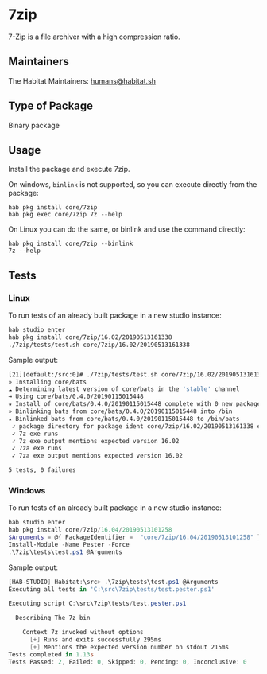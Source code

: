 # 7zip

7-Zip is a file archiver with a high compression ratio.

## Maintainers

The Habitat Maintainers: <humans@habitat.sh>

## Type of Package

Binary package

## Usage

Install the package and execute 7zip.

On windows, `binlink` is not supported, so you can execute directly from the package:

```
hab pkg install core/7zip
hab pkg exec core/7zip 7z --help
```

On Linux you can do the same, or binlink and use the command directly:

```
hab pkg install core/7zip --binlink
7z --help
```

## Tests

### Linux

To run tests of an already built package in a new studio instance:

```bash
hab studio enter
hab pkg install core/7zip/16.02/20190513161338
./7zip/tests/test.sh core/7zip/16.02/20190513161338
```

Sample output:

```bash
[21][default:/src:0]# ./7zip/tests/test.sh core/7zip/16.02/20190513161338
» Installing core/bats
☁ Determining latest version of core/bats in the 'stable' channel
→ Using core/bats/0.4.0/20190115015448
★ Install of core/bats/0.4.0/20190115015448 complete with 0 new packages installed.
» Binlinking bats from core/bats/0.4.0/20190115015448 into /bin
★ Binlinked bats from core/bats/0.4.0/20190115015448 to /bin/bats
 ✓ package directory for package ident core/7zip/16.02/20190513161338 exists
 ✓ 7z exe runs
 ✓ 7z exe output mentions expected version 16.02
 ✓ 7za exe runs
 ✓ 7za exe output mentions expected version 16.02

5 tests, 0 failures
```

### Windows

To run tests of an already built package in a new studio instance:

```powershell
hab studio enter
hab pkg install core/7zip/16.04/20190513101258
$Arguments = @{ PackageIdentifier =  "core/7zip/16.04/20190513101258" }
Install-Module -Name Pester -Force
.\7zip\tests\test.ps1 @Arguments
```

Sample output:

```powershell
[HAB-STUDIO] Habitat:\src> .\7zip\tests\test.ps1 @Arguments
Executing all tests in 'C:\src\7zip\tests/test.pester.ps1'

Executing script C:\src\7zip\tests/test.pester.ps1

  Describing The 7z bin

    Context 7z invoked without options
      [+] Runs and exits successfully 295ms
      [+] Mentions the expected version number on stdout 215ms
Tests completed in 1.13s
Tests Passed: 2, Failed: 0, Skipped: 0, Pending: 0, Inconclusive: 0
```
